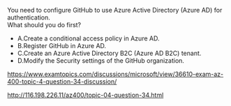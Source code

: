 You need to configure GitHub to use Azure Active Directory (Azure AD) for authentication.<br/>What should you do first?<br/><ul><li class="multi-choice-item"><span class="multi-choice-letter" data-choice-letter="A">A.</span>Create a conditional access policy in Azure AD.</li><li class="multi-choice-item correct-hidden"><span class="multi-choice-letter" data-choice-letter="B">B.</span>Register GitHub in Azure AD.</li><li class="multi-choice-item"><span class="multi-choice-letter" data-choice-letter="C">C.</span>Create an Azure Active Directory B2C (Azure AD B2C) tenant.</li><li class="multi-choice-item"><span class="multi-choice-letter" data-choice-letter="D">D.</span>Modify the Security settings of the GitHub organization.</li></ul><p><a href="https://www.examtopics.com/discussions/microsoft/view/36610-exam-az-400-topic-4-question-34-discussion/">https://www.examtopics.com/discussions/microsoft/view/36610-exam-az-400-topic-4-question-34-discussion/</a></p><p><a href="http://116.198.226.11/az400/topic-04-question-34.html">http://116.198.226.11/az400/topic-04-question-34.html</a></p><script src="https://giscus.app/client.js"                    data-repo="azsamples/az204"                    data-repo-id="R_kgDOMRXzDQ"                    data-category="General"                    data-category-id="DIC_kwDOMRXzDc4Cgi27"                    data-mapping="pathname"                    data-strict="0"                    data-reactions-enabled="0"                    data-emit-metadata="0"                    data-input-position="bottom"                    data-theme="preferred_color_scheme"                    data-lang="en"                    crossorigin="anonymous"                    async>                    </script>
